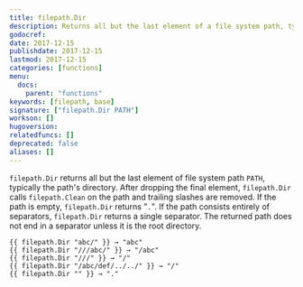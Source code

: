```yaml
---
title: filepath.Dir
description: Returns all but the last element of a file system path, typically the path's directory.
godocref:
date: 2017-12-15
publishdate: 2017-12-15
lastmod: 2017-12-15
categories: [functions]
menu:
  docs:
    parent: "functions"
keywords: [filepath, base]
signature: ["filepath.Dir PATH"]
workson: []
hugoversion:
relatedfuncs: []
deprecated: false
aliases: []
---
```


`filepath.Dir` returns all but the last element of file system path `PATH`, typically the path's directory.
After dropping the final element, `filepath.Dir` calls `filepath.Clean` on the path and trailing slashes are removed.
If the path is empty, `filepath.Dir` returns "`.`".
If the path consists entirely of separators, `filepath.Dir` returns a single separator.
The returned path does not end in a separator unless it is the root directory.

    {{ filepath.Dir "abc/" }} → "abc"
    {{ filepath.Dir "///abc/" }} → "/abc"
    {{ filepath.Dir "///" }} → "/"
    {{ filepath.Dir "/abc/def/../../" }} → "/"
    {{ filepath.Dir "" }} → "."
